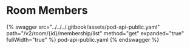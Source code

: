 # Room Members

{% swagger src="../../../.gitbook/assets/pod-api-public.yaml" path="/v2/room/{id}/membership/list" method="get" expanded="true" fullWidth="true" %} pod-api-public.yaml {% endswagger %}
